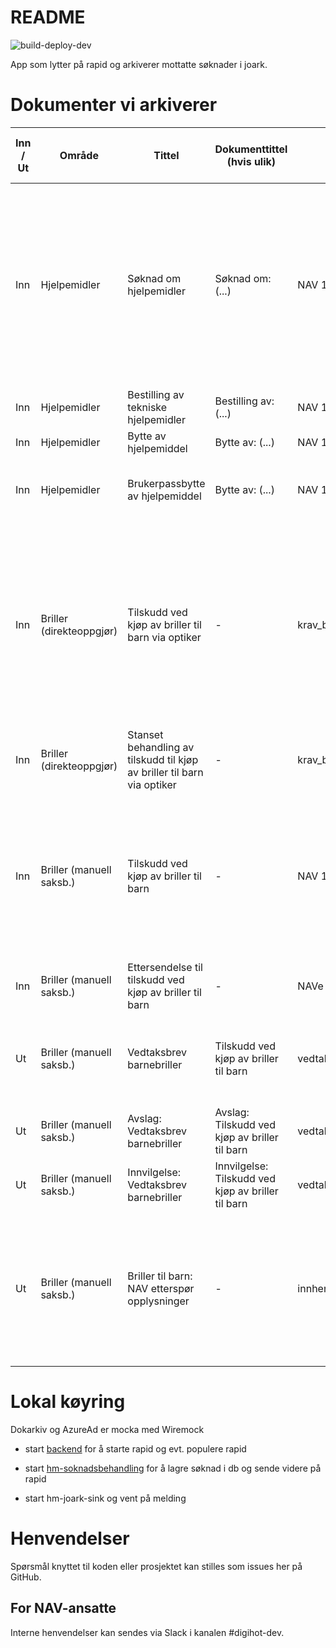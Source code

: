 # README
![build-deploy-dev](https://github.com/navikt/hm-joark-sink/actions/workflows/deploy-dev.yaml/badge.svg)

App som lytter på rapid og arkiverer mottatte søknader i joark.


# Dokumenter vi arkiverer

|   Inn / Ut  |   Område                    |   Tittel                                                                   |   Dokumenttittel (hvis ulik)                          |   Brevkode                                     |   Avsender (inn) / Mottaker (ut)  |   Begrunnelse for valg av avsender/mottaker                                                                                                                                                                                                                                                             |
|-------------|-----------------------------|----------------------------------------------------------------------------|-------------------------------------------------------|------------------------------------------------|-----------------------------------|---------------------------------------------------------------------------------------------------------------------------------------------------------------------------------------------------------------------------------------------------------------------------------------------------------|
|   Inn       |   Hjelpemidler              |   Søknad om hjelpemidler                                                   |   Søknad om: (...)                                    |   NAV 10-07.03                                 |   Bruker selv                     |   På hjelpemiddelområdet er det brukeren som har rettigheten, og fra lovens ståsted bidrar bare kommunal formidler med utfylling (typisk med fullmakt). Det er derfor brukeren selv er den som får brev i retur (saksbehandlingstid, vedtak, osv.). Vi anser bruker som avsender.                       |
|   Inn       |   Hjelpemidler              |   Bestilling av tekniske hjelpemidler                                      |   Bestilling av: (...)                                |   NAV 10-07.05                                 |   Bruker selv                     |   Samme som over                                                                                                                                                                                                                                                                                        |
|   Inn       |   Hjelpemidler              |   Bytte av hjelpemiddel                                                    |   Bytte av: (...)                                     |   NAV 10-07.31                                 |   Bruker selv                     |   Samme som over                                                                                                                                                                                                                                                                                        |
|   Inn       |   Hjelpemidler              |   Brukerpassbytte av hjelpemiddel                                          |   Bytte av: (...)                                     |   NAV 10-07.31                                 |   Bruker selv                     |   Bruker er faktisk avsender: brukerpassbrukere søker om enkelte bytter for seg selv                                                                                                                                                                                                                    |
|   Inn       |   Briller (direkteoppgjør)  |   Tilskudd ved kjøp av briller til barn via optiker                        |   -                                                   |   krav_barnebriller_optiker                    |   Bruker selv                     |   Barnet er den med rettigheten til stønaden, og er den som får fratrekk i pris hos optiker, men optiker er den som sender inn kravet om oppgjør for utlegg av stønad til barnet. Likevel er det i regi av barnet at det kreves, og barnet har rett på innsyn. Vi har derfor satt barnet som avsender.  |
|   Inn       |   Briller (direkteoppgjør)  |   Stanset behandling av tilskudd til kjøp av briller til barn via optiker  |   -                                                   |   krav_barnebriller_optiker_avvisning          |   Bruker selv                     |   Samme som over                                                                                                                                                                                                                                                                                        |
|   Inn       |   Briller (manuell saksb.)  |   Tilskudd ved kjøp av briller til barn                                    |   -                                                   |   NAV 10-07.34                                 |   Bruker selv                     |   Barnet er den med rettigheten, men forelder eller verge er den som sender inn søknaden og som får utbetalt for utlegget de har hatt. Likevel er det i regi av barnet at det søkes, og barnet har rett på innsyn. Vi har derfor satt barnet som avsender.                                              |
|   Inn       |   Briller (manuell saksb.)  |   Ettersendelse til tilskudd ved kjøp av briller til barn                  |   -                                                   |   NAVe 10-07.34                                |   Bruker selv                     |   Samme som over                                                                                                                                                                                                                                                                                        |
|   Ut        |   Briller (manuell saksb.)  |   Vedtaksbrev barnebriller                                                 |   Tilskudd ved kjøp av briller til barn               |   vedtaksbrev_barnebriller_hotsak              |   Bruker selv                     |   Barnet er den med rettigheten, og barnet har rett til innsyn. Vedtak sendes dermed til barnet, og barnet settes som mottaker.                                                                                                                                                                         |
|   Ut        |   Briller (manuell saksb.)  |   Avslag: Vedtaksbrev barnebriller                                         |   Avslag: Tilskudd ved kjøp av briller til barn       |   vedtaksbrev_barnebriller_hotsak_avslag       |   Bruker selv                     |   Samme som over                                                                                                                                                                                                                                                                                        |
|   Ut        |   Briller (manuell saksb.)  |   Innvilgelse: Vedtaksbrev barnebriller                                    |   Innvilgelse: Tilskudd ved kjøp av briller til barn  |   vedtaksbrev_barnebriller_hotsak_innvilgelse  |   Bruker selv                     |   Samme som over                                                                                                                                                                                                                                                                                        |
|   Ut        |   Briller (manuell saksb.)  |   Briller til barn: NAV etterspør opplysninger                             |   -                                                   |   innhente_opplysninger_barnebriller           |   Bruker selv                     |   Barnet er den med rettigheten, og har rett til innsyn. Men forelder eller verge er typisk den som har sendt inn søknaden. Utgående brev for innhenting av opplysninger adresseres likevel til barnet, og barnet er satt som mottaker.                                                                 |


# Lokal køyring

Dokarkiv og AzureAd er mocka med Wiremock

- start [backend](https://github.com/navikt/hm-soknad-api) for å starte rapid og evt. populere rapid
- start [hm-soknadsbehandling](https://github.com/navikt/hm-soknadsbehandling) for å lagre søknad i db og sende videre på rapid

- start hm-joark-sink og vent på melding


# Henvendelser

Spørsmål knyttet til koden eller prosjektet kan stilles som issues her på GitHub.

## For NAV-ansatte

Interne henvendelser kan sendes via Slack i kanalen #digihot-dev.